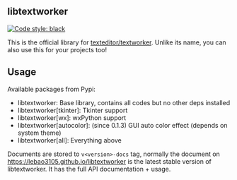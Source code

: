 ## libtextworker
[![Code style: black](https://img.shields.io/badge/code%20style-black-000000.svg)](https://github.com/psf/black)

This is the official library for [texteditor/textworker](https://github.com/lebao3105/texteditor). Unlike its name, you can also use this for your projects too!

## Usage

Available packages from Pypi:
* libtextworker: Base library, contains all codes but no other deps installed
* libtextworker[tkinter]: Tkinter support
* libtextworker[wx]: wxPython support
* libtextworker[autocolor]: (since 0.1.3) GUI auto color effect (depends on system theme)
* libtextworker[all]: Everything above

Documents are stored to ```v<version>-docs``` tag, normally the document on https://lebao3105.github.io/libtextworker is the latest stable version of libtextworker. It has the full API documentation + usage.
